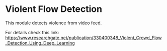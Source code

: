 # Violent Flow Detection
This module detects violence from video feed.

For details check this link: https://www.researchgate.net/publication/330400348_Violent_Crowd_Flow_Detection_Using_Deep_Learning
